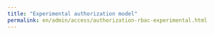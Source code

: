 ```yaml
---
title: "Experimental authorization model"
permalink: en/admin/access/authorization-rbac-experimental.html
---
```

